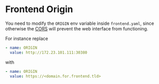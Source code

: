 # Frontend Origin

You need to modify the `ORIGIN` env variable inside `frontend.yaml`, since otherwise the [CORS](https://developer.mozilla.org/en-US/docs/Web/HTTP/CORS) will prevent the web interface from functioning.

For instance replace

```yaml
- name: ORIGIN
  value: http://172.23.101.111:30380
```

with

```yaml
- name: ORIGIN
  value: https://<domain.for.frontend.tld>
```
